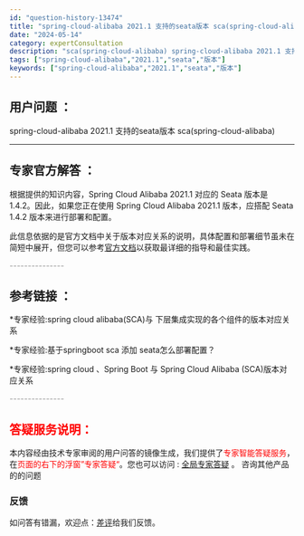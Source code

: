 ```yaml
---
id: "question-history-13474"
title: "spring-cloud-alibaba 2021.1 支持的seata版本 sca(spring-cloud-alibaba)"
date: "2024-05-14"
category: expertConsultation
description: "sca(spring-cloud-alibaba) spring-cloud-alibaba 2021.1 支持的seata版本"
tags: ["spring-cloud-alibaba","2021.1","seata","版本"]
keywords: ["spring-cloud-alibaba","2021.1","seata","版本"]
---
```


## 用户问题 ： 
 spring-cloud-alibaba 2021.1 支持的seata版本 sca(spring-cloud-alibaba) 

---------------
## 专家官方解答 ：

根据提供的知识内容，Spring Cloud Alibaba 2021.1 对应的 Seata 版本是 1.4.2。因此，如果您正在使用 Spring Cloud Alibaba 2021.1 版本，应搭配 Seata 1.4.2 版本来进行部署和配置。

此信息依据的是官方文档中关于版本对应关系的说明，具体配置和部署细节虽未在简短中展开，但您可以参考[官方文档](https://sca.aliyun.com/docs/2023/overview/version-explain/)以获取最详细的指导和最佳实践。


<font color="#949494">---------------</font> 


## 参考链接 ：

*专家经验:spring cloud alibaba(SCA)与 下层集成实现的各个组件的版本对应关系 
 
 *专家经验:基于springboot sca 添加 seata怎么部署配置？ 
 
 *专家经验:spring cloud 、Spring Boot 与 Spring Cloud Alibaba (SCA)版本对应关系 


 <font color="#949494">---------------</font> 
 


## <font color="#FF0000">答疑服务说明：</font> 

本内容经由技术专家审阅的用户问答的镜像生成，我们提供了<font color="#FF0000">专家智能答疑服务</font>，在<font color="#FF0000">页面的右下的浮窗”专家答疑“</font>。您也可以访问 : [全局专家答疑](https://opensource.alibaba.com/chatBot) 。 咨询其他产品的的问题

### 反馈
如问答有错漏，欢迎点：[差评](https://ai.nacos.io/user/feedbackByEnhancerGradePOJOID?enhancerGradePOJOId=13475)给我们反馈。
